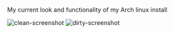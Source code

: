 My current look and functionality of my Arch linux install

![clean-screenshot](https://i.imgur.com/gC08baF.jpg)
![dirty-screenshot](https://i.imgur.com/ev1ULd3.png)
